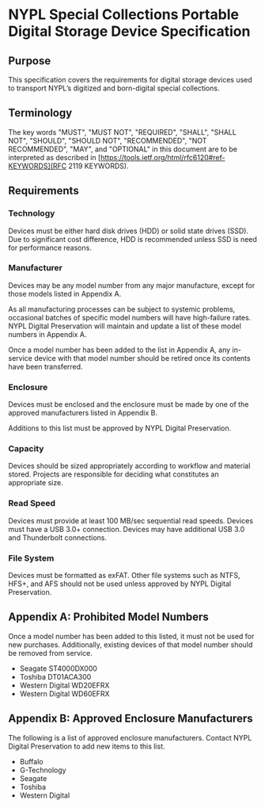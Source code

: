 # NYPL Special Collections Portable Digital Storage Device Specification
## Purpose
This specification covers the requirements for digital storage devices used to transport NYPL’s digitized and born-digital special collections.

## Terminology
The key words "MUST", "MUST NOT", "REQUIRED", "SHALL", "SHALL NOT", "SHOULD", "SHOULD NOT", "RECOMMENDED", "NOT RECOMMENDED", "MAY", and "OPTIONAL" in this document are to be interpreted as described in [https://tools.ietf.org/html/rfc6120#ref-KEYWORDS](RFC 2119 KEYWORDS).

## Requirements
### Technology
Devices must be either hard disk drives (HDD) or solid state drives (SSD). Due to significant cost difference, HDD is recommended unless SSD is need for performance reasons.

### Manufacturer
Devices may be any model number from any major manufacture, except for those models listed in Appendix A.

As all manufacturing processes can be subject to systemic problems, occasional batches of specific model numbers will have high-failure rates. NYPL Digital Preservation will maintain and update a list of these model numbers in Appendix A.

Once a model number has been added to the list in Appendix A, any in-service device with that model number should be retired once its contents have been transferred.

### Enclosure
Devices must be enclosed and the enclosure must be made by one of the approved manufacturers listed in Appendix B.

Additions to this list must be approved by NYPL Digital Preservation.

### Capacity
Devices should be sized appropriately according to workflow and material stored. Projects are responsible for deciding what constitutes an appropriate size.

### Read Speed
Devices must provide at least 100 MB/sec sequential read speeds.
Devices must have a USB 3.0+ connection. Devices may have additional USB 3.0 and Thunderbolt connections.

### File System
Devices must be formatted as exFAT. Other file systems such as NTFS, HFS+, and AFS should not be used unless approved by NYPL Digital Preservation.

## Appendix A: Prohibited Model Numbers
Once a model number has been added to this listed, it must not be used for new purchases. Additionally, existing devices of that model number should be removed from service.

* Seagate ST4000DX000
* Toshiba DT01ACA300
* Western Digital WD20EFRX
* Western Digital WD60EFRX

## Appendix B: Approved Enclosure Manufacturers
The following is a list of approved enclosure manufacturers. Contact NYPL Digital Preservation to add new items to this list.

* Buffalo
* G-Technology
* Seagate
* Toshiba
* Western Digital
